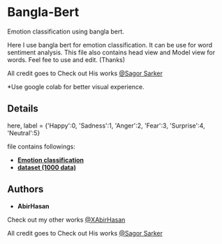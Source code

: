 # Bangla-Bert
 Emotion classification using bangla bert.

 Here I use bangla bert for emotion classification. It can be use for word sentiment analysis. This file also contains head view and Model view for words.
 Feel fee to use and edit. (Thanks) 

All credit goes to 
Check out His works [@Sagor Sarker](https://github.com/sagorbrur)

 *Use google colab for better visual experience.
 ## Details
here, label = {'Happy':0, 'Sadness':1, 'Anger':2, 'Fear':3, 'Surprise':4, 'Neutral':5}

file contains followings:

* **[Emotion classification](https://github.com/XAbirHasan/Python-AI/blob/master/source/A_search.ipynb)**
* **[dataset (1000 data)](https://github.com/XAbirHasan/Python-AI/blob/master/source/A_search.ipynb)**



## Authors

* **AbirHasan**

Check out my other works [@XAbirHasan](https://github.com/XAbirHasan)

All credit goes to 
Check out His works [@Sagor Sarker](https://github.com/sagorbrur)
